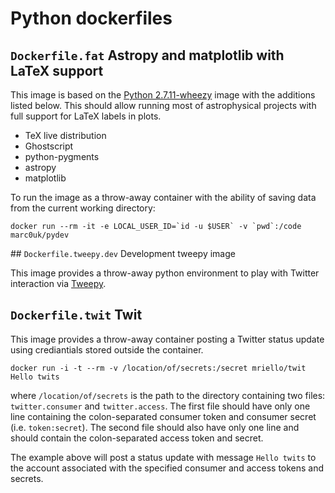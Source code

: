 # Python dockerfiles

## `Dockerfile.fat` Astropy and matplotlib with LaTeX support

This image is based on the [Python 2.7.11-wheezy](https://github.com/docker-library/python/blob/12db3f7b07f9704719657a0652357a3ae4cdc1c1/2.7/wheezy/Dockerfile)
image with the additions listed below. This should allow running most of astrophysical projects with full support for LaTeX labels in plots.
  * TeX live distribution
  * Ghostscript
  * python-pygments
  * astropy
  * matplotlib

To run the image as a throw-away container with the ability of saving data from the current working directory:

```
docker run --rm -it -e LOCAL_USER_ID=`id -u $USER` -v `pwd`:/code marc0uk/pydev
```

## `Dockerfile.tweepy.dev` Development tweepy image

This image provides a throw-away python environment to play with Twitter interaction via [Tweepy](http://www.tweepy.org/).

## `Dockerfile.twit` Twit

This image provides a throw-away container posting a Twitter status update using crediantials stored outside the container.

```
docker run -i -t --rm -v /location/of/secrets:/secret mriello/twit Hello twits
```

where `/location/of/secrets` is the path to the directory containing two files: `twitter.consumer` and `twitter.access`.
The first file should have only one line containing the colon-separated consumer token and consumer secret (i.e. `token:secret`).
The second file should also have only one line and should contain the colon-separated access token and secret.

The example above will post a status update with message `Hello twits` to the account associated with the specified consumer
and access tokens and secrets.

